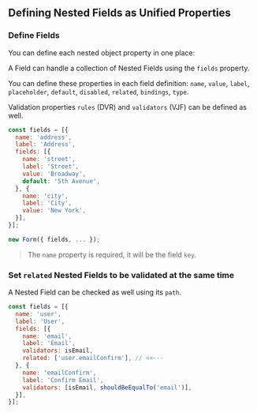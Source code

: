 ## Defining Nested Fields as Unified Properties

### Define Fields

You can define each nested object property in one place:

A Field can handle a collection of Nested Fields using the `fields` property.

You can define these properties in each field definition: `name`, `value`, `label`, `placeholder`, `default`, `disabled`, `related`, `bindings`, `type`.

Validation properties `rules` (DVR) and `validators` (VJF) can be defined as well.

```javascript
const fields = [{
  name: 'address',
  label: 'Address',
  fields: [{
    name: 'street',
    label: 'Street',
    value: 'Broadway',
    default: '5th Avenue',
  }, {
    name: 'city',
    label: 'City',
    value: 'New York',
  }],
}];

new Form({ fields, ... });
```

> The `name` property is required, it will be the field `key`.

### Set `related` Nested Fields to be validated at the same time

A Nested Field can be checked as well using its `path`.

```javascript
const fields = [{
  name: 'user',
  label: 'User',
  fields: [{
    name: 'email',
    label: 'Email',
    validators: isEmail,
    related: ['user.emailConfirm'], // <<---
  }, {
    name: 'emailConfirm',
    label: 'Confirm Email',
    validators: [isEmail, shouldBeEqualTo('email')],
  }],
}];
```
